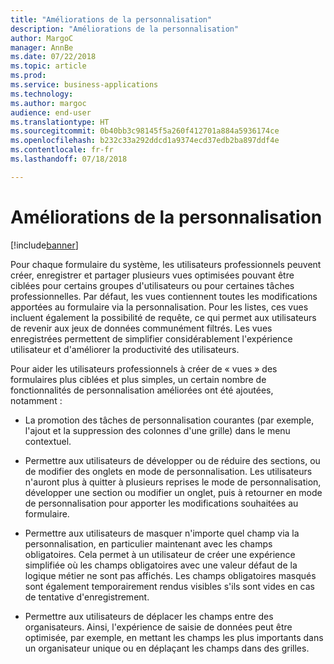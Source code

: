 ```yaml
---
title: "Améliorations de la personnalisation"
description: "Améliorations de la personnalisation"
author: MargoC
manager: AnnBe
ms.date: 07/22/2018
ms.topic: article
ms.prod: 
ms.service: business-applications
ms.technology: 
ms.author: margoc
audience: end-user
ms.translationtype: HT
ms.sourcegitcommit: 0b40bb3c98145f5a260f412701a884a5936174ce
ms.openlocfilehash: b232c33a292ddcd1a9374ecd37edb2ba897ddf4e
ms.contentlocale: fr-fr
ms.lasthandoff: 07/18/2018

---
```

#  <a name="personalization-improvements"></a>Améliorations de la personnalisation

[!include[banner](../../includes/banner.md)]

Pour chaque formulaire du système, les utilisateurs professionnels peuvent créer, enregistrer et partager plusieurs vues optimisées pouvant être ciblées pour certains groupes d'utilisateurs ou pour certaines tâches professionnelles. Par défaut, les vues contiennent toutes les modifications apportées au formulaire via la personnalisation. Pour les listes, ces vues incluent également la possibilité de requête, ce qui permet aux utilisateurs de revenir aux jeux de données communément filtrés. Les vues enregistrées permettent de simplifier considérablement l'expérience utilisateur et d'améliorer la productivité des utilisateurs.

Pour aider les utilisateurs professionnels à créer de « vues » des formulaires plus ciblées et plus simples, un certain nombre de fonctionnalités de personnalisation améliorées ont été ajoutées, notamment : 

-    La promotion des tâches de personnalisation courantes (par exemple, l'ajout et la suppression des colonnes d'une grille) dans le menu contextuel. 
    
-    Permettre aux utilisateurs de développer ou de réduire des sections, ou de modifier des onglets en mode de personnalisation. Les utilisateurs n'auront plus à quitter à plusieurs reprises le mode de personnalisation, développer une section ou modifier un onglet, puis à retourner en mode de personnalisation pour apporter les modifications souhaitées au formulaire.  
    
-    Permettre aux utilisateurs de masquer n'importe quel champ via la personnalisation, en particulier maintenant avec les champs obligatoires. Cela permet à un utilisateur de créer une expérience simplifiée où les champs obligatoires avec une valeur défaut de la logique métier ne sont pas affichés. Les champs obligatoires masqués sont également temporairement rendus visibles s'ils sont vides en cas de tentative d'enregistrement.  
    
-    Permettre aux utilisateurs de déplacer les champs entre des organisateurs. Ainsi, l'expérience de saisie de données peut être optimisée, par exemple, en mettant les champs les plus importants dans un organisateur unique ou en déplaçant les champs dans des grilles. 

